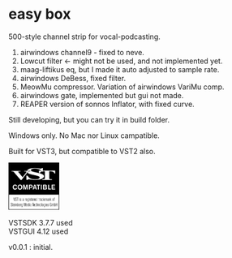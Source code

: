 # easy box

500-style channel strip for vocal-podcasting.  

1. airwindows channel9 - fixed to neve.  
2. Lowcut filter <- might not be used, and not implemented yet.  
3. maag-liftikus eq, but I made it auto adjusted to sample rate.  
4. airwindows DeBess, fixed filter.  
5. MeowMu compressor. Variation of airwindows VariMu comp.  
6. airwindows gate, implemented but gui not made.  
7. REAPER version of sonnos Inflator, with fixed curve.  

Still developing, but you can try it in build folder.  

Windows only. No Mac nor Linux campatible.  

Built for VST3, but compatible to VST2 also.

<img src="VST_Compatible_Logo_Steinberg_with_TM.png"  width="100"/>


VSTSDK 3.7.7 used  
VSTGUI 4.12 used  

v0.0.1 : initial.  
